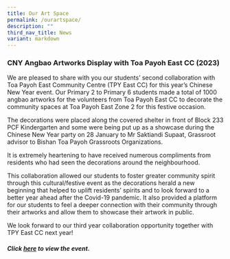 ```yaml
---
title: Our Art Space
permalink: /ourartspace/
description: ""
third_nav_title: News
variant: markdown
---
```

### CNY Angbao Artworks Display with Toa Payoh East CC (2023)

We are pleased to share with you our students’ second collaboration with Toa Payoh East Community Centre (TPY East CC) for this year’s Chinese New Year event. Our Primary 2 to Primary 6 students made a total of 1000 angbao artworks for the volunteers from Toa Payoh East CC to decorate the community spaces at Toa Payoh East Zone 2 for this festive occasion.

The decorations were placed along the covered shelter in front of Block 233 PCF Kindergarten and some were being put up as a showcase during the Chinese New Year party on 28 January to Mr Saktiandi Supaat, Grassroot advisor to Bishan Toa Payoh Grassroots Organizations.

It is extremely heartening to have received numerous compliments from residents who had seen the decorations around the neighbourhood.

This collaboration allowed our students to foster greater community spirit through this cultural/festive event as the decorations herald a new beginning that helped to uplift residents’ spirits and to look forward to a better year ahead after the Covid-19 pandemic. It also provided a platform for our students to feel a deeper connection with their community through their artworks and allow them to showcase their artwork in public.

We look forward to our third year collaboration opportunity together with TPY East CC next year!

##### Click [here](https://heyzine.com/flip-book/95fd067d80.html) to view the event. 